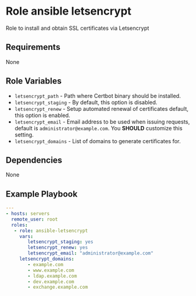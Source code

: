Role ansible letsencrypt 
=========

Role to install and obtain SSL certificates via Letsencrypt

Requirements
------------

None

Role Variables
--------------

- `letsencrypt_path` - Path where Certbot binary should be installed.
- `letsencrypt_staging` -  By default, this option is disabled.
- `letsencrypt_renew` - Setup automated renewal of certificates default, this option is enabled.
- `letsencrypt_email` - Email address to be used when issuing requests, default is `administrator@example.com`. You **SHOULD** customize this setting.
- `letsencrypt_domains` - List of domains to generate certificates for. 

Dependencies
------------

None

Example Playbook
----------------

```YAML
---
- hosts: servers
  remote_user: root
  roles:
   - role: ansible-letsencrypt
     vars:
        letsencrypt_staging: yes
        letsencrypt_renew: yes
        letsencrypt_email: "administrator@example.com"
     letsencrypt_domains:
        - example.com
        - www.example.com
        - ldap.example.com
        - dev.example.com
        - exchange.example.com
```

